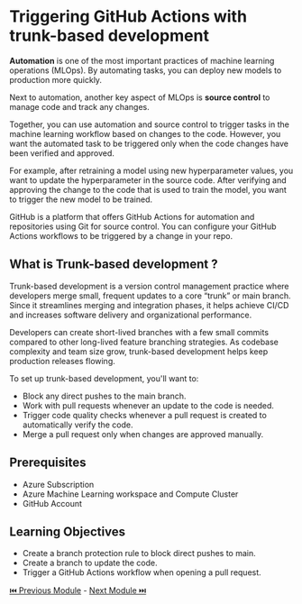 # Triggering GitHub Actions with trunk-based development

**Automation** is one of the most important practices of machine learning operations (MLOps). By automating tasks, you can deploy new models to production more quickly.

Next to automation, another key aspect of MLOps is **source control** to manage code and track any changes. 

Together, you can use automation and source control to trigger tasks in the machine learning workflow based on changes to the code. However, you want the automated task to be triggered only when the code changes have been verified and approved.

For example, after retraining a model using new hyperparameter values, you want to update the hyperparameter in the source code. After verifying and approving the change to the code that is used to train the model, you want to trigger the new model to be trained.

GitHub is a platform that offers GitHub Actions for automation and repositories using Git for source control. You can configure your GitHub Actions workflows to be triggered by a change in your repo.

## What is Trunk-based development ?

Trunk-based development is a version control management practice where developers merge small, frequent updates to a core “trunk” or main branch. Since it streamlines merging and integration phases, it helps achieve CI/CD and increases software delivery and organizational performance.

Developers can create short-lived branches with a few small commits compared to other long-lived feature branching strategies. As codebase complexity and team size grow, trunk-based development helps keep production releases flowing.

To set up trunk-based development, you'll want to:

- Block any direct pushes to the main branch.
- Work with pull requests whenever an update to the code is needed.
- Trigger code quality checks whenever a pull request is created to automatically verify the code.
- Merge a pull request only when changes are approved manually.

## Prerequisites

- Azure Subscription
- Azure Machine Learning workspace and Compute Cluster
- GitHub Account 

## Learning Objectives

- Create a branch protection rule to block direct pushes to main.
- Create a branch to update the code.
- Trigger a GitHub Actions workflow when opening a pull request.









[ ⏮️ Previous Module](../2_triggering-azure-machine-learning-jobs-with-github-actions/documentation.md) - [Next Module ⏭️ ](../4_working-with-linting-and-unit-testing-in-github-actions/documentation.md)
